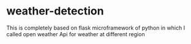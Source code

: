 # weather-detection
This is completely based on flask microframework of python in which I called open weather Api for weather at different region 
